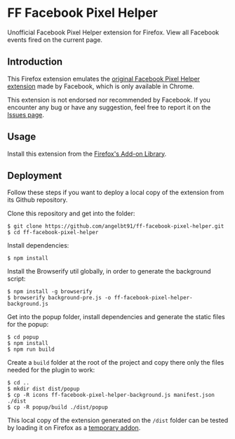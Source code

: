 # FF Facebook Pixel Helper

Unofficial Facebook Pixel Helper extension for Firefox. View all Facebook events fired on the current page.

## Introduction

This Firefox extension emulates the [original Facebook Pixel Helper extension](https://chrome.google.com/webstore/detail/facebook-pixel-helper/fdgfkebogiimcoedlicjlajpkdmockpc) made by Facebook, which is only available in Chrome.

This extension is not endorsed nor recommended by Facebook. If you encounter any bug or have any suggestion, feel free to report it on the [Issues page](https://github.com/angelbt91/ff-facebook-pixel-helper/issues). 

## Usage

Install this extension from the [Firefox's Add-on Library](https://addons.mozilla.org/en-US/firefox/addon/ff-facebook-pixel-helper/).

## Deployment

Follow these steps if you want to deploy a local copy of the extension from its Github repository.

Clone this repository and get into the folder:
```
$ git clone https://github.com/angelbt91/ff-facebook-pixel-helper.git
$ cd ff-facebook-pixel-helper
```


Install dependencies:

`$ npm install`

Install the Browserify util globally, in order to generate the background script:
```
$ npm install -g browserify
$ browserify background-pre.js -o ff-facebook-pixel-helper-background.js
```

Get into the popup folder, install dependencies and generate the static files for the popup:
``` 
$ cd popup
$ npm install
$ npm run build
```

Create a `build` folder at the root of the project and copy there only the files needed for the plugin to work:
```
$ cd ..
$ mkdir dist dist/popup
$ cp -R icons ff-facebook-pixel-helper-background.js manifest.json ./dist
$ cp -R popup/build ./dist/popup
```

This local copy of the extension generated on the `/dist` folder can be tested by loading it on Firefox as a [temporary addon](https://extensionworkshop.com/documentation/develop/temporary-installation-in-firefox/).